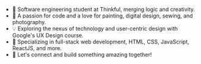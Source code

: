 - 🚀 Software engineering student at Thinkful, merging logic and creativity.
- 🎨 A passion for code and a love for painting, digital design, sewing, and photography.
- 💡 Exploring the nexus of technology and user-centric design with Google's UX Design course.
- 💼 Specializing in full-stack web development, HTML, CSS, JavaScript, ReactJS, and more.
- 👋 Let's connect and build something amazing together!
